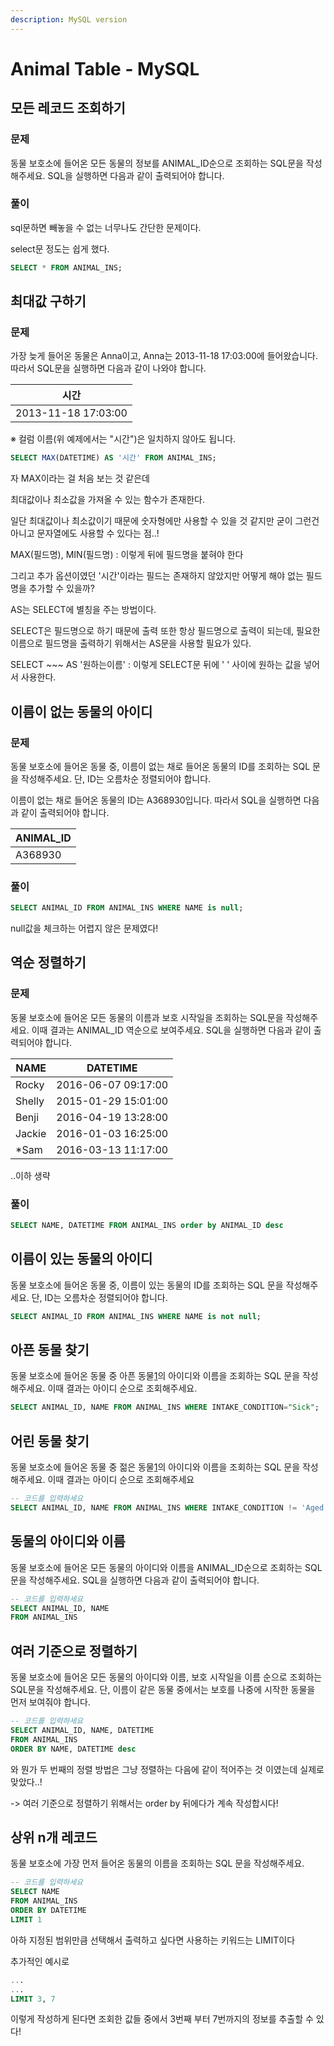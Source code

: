 ```yaml
---
description: MySQL version
---
```


# Animal Table - MySQL

## 모든 레코드 조회하기

### 문제

동물 보호소에 들어온 모든 동물의 정보를 ANIMAL_ID순으로 조회하는 SQL문을 작성해주세요. SQL을 실행하면 다음과 같이 출력되어야 합니다.

### 풀이

sql문하면 빼놓을 수 없는 너무나도 간단한 문제이다.

select문 정도는 쉽게 했다.

```sql
SELECT * FROM ANIMAL_INS;
```

## 최대값 구하기

### 문제

가장 늦게 들어온 동물은 Anna이고, Anna는 2013-11-18 17:03:00에 들어왔습니다. 따라서 SQL문을 실행하면 다음과 같이 나와야 합니다.

| 시간                  |
| ------------------- |
| 2013-11-18 17:03:00 |

※ 컬럼 이름(위 예제에서는 "시간")은 일치하지 않아도 됩니다.

```sql
SELECT MAX(DATETIME) AS '시간' FROM ANIMAL_INS;
```

자 MAX이라는 걸 처음 보는 것 같은데

최대값이나 최소값을 가져올 수 있는 함수가 존재한다.

일단 최대값이나 최소값이기 때문에 숫자형에만 사용할 수 있을 것 같지만 굳이 그런건 아니고 문자열에도 사용할 수 있다는 점..!

MAX(필드명), MIN(필드명) : 이렇게 뒤에 필드명을 붙혀야 한다

그리고 추가 옵션이였던 '시간'이라는 필드는 존재하지 않았지만 어떻게 해야 없는 필드명을 추가할 수 있을까?

AS는 SELECT에 별칭을 주는 방법이다.

SELECT은 필드명으로 하기 때문에 출력 또한 항상 필드명으로 출력이 되는데, 필요한 이름으로 필드명을 출력하기 위해서는 AS문을 사용할 필요가 있다.

SELECT \~\~\~ AS '원하는이름' : 이렇게 SELECT문 뒤에 ' ' 사이에 원하는 값을 넣어서 사용한다.

## 이름이 없는 동물의 아이디

### 문제

동물 보호소에 들어온 동물 중, 이름이 없는 채로 들어온 동물의 ID를 조회하는 SQL 문을 작성해주세요. 단, ID는 오름차순 정렬되어야 합니다.

이름이 없는 채로 들어온 동물의 ID는 A368930입니다. 따라서 SQL을 실행하면 다음과 같이 출력되어야 합니다.

| ANIMAL_ID |
| --------- |
| A368930   |

### 풀이

```sql
SELECT ANIMAL_ID FROM ANIMAL_INS WHERE NAME is null;
```

null값을 체크하는 어렵지 않은 문제였다!

## 역순 정렬하기

### 문제

동물 보호소에 들어온 모든 동물의 이름과 보호 시작일을 조회하는 SQL문을 작성해주세요. 이때 결과는 ANIMAL_ID 역순으로 보여주세요. SQL을 실행하면 다음과 같이 출력되어야 합니다.

| NAME   | DATETIME            |
| ------ | ------------------- |
| Rocky  | 2016-06-07 09:17:00 |
| Shelly | 2015-01-29 15:01:00 |
| Benji  | 2016-04-19 13:28:00 |
| Jackie | 2016-01-03 16:25:00 |
| \*Sam  | 2016-03-13 11:17:00 |

..이하 생략

### 풀이

```sql
SELECT NAME, DATETIME FROM ANIMAL_INS order by ANIMAL_ID desc
```

## 이름이 있는 동물의 아이디

동물 보호소에 들어온 동물 중, 이름이 있는 동물의 ID를 조회하는 SQL 문을 작성해주세요. 단, ID는 오름차순 정렬되어야 합니다.

```sql
SELECT ANIMAL_ID FROM ANIMAL_INS WHERE NAME is not null;
```

## 아픈 동물 찾기

동물 보호소에 들어온 동물 중 아픈 동물[1](https://programmers.co.kr/learn/courses/30/lessons/59036#fn1)의 아이디와 이름을 조회하는 SQL 문을 작성해주세요. 이때 결과는 아이디 순으로 조회해주세요.

```sql
SELECT ANIMAL_ID, NAME FROM ANIMAL_INS WHERE INTAKE_CONDITION="Sick";
```

## 어린 동물 찾기

동물 보호소에 들어온 동물 중 젊은 동물[1](https://programmers.co.kr/learn/courses/30/lessons/59037#fn1)의 아이디와 이름을 조회하는 SQL 문을 작성해주세요. 이때 결과는 아이디 순으로 조회해주세요

```sql
-- 코드를 입력하세요
SELECT ANIMAL_ID, NAME FROM ANIMAL_INS WHERE INTAKE_CONDITION != 'Aged'
```

## 동물의 아이디와 이름

동물 보호소에 들어온 모든 동물의 아이디와 이름을 ANIMAL_ID순으로 조회하는 SQL문을 작성해주세요. SQL을 실행하면 다음과 같이 출력되어야 합니다.

```sql
-- 코드를 입력하세요
SELECT ANIMAL_ID, NAME
FROM ANIMAL_INS
```

## 여러 기준으로 정렬하기

동물 보호소에 들어온 모든 동물의 아이디와 이름, 보호 시작일을 이름 순으로 조회하는 SQL문을 작성해주세요. 단, 이름이 같은 동물 중에서는 보호를 나중에 시작한 동물을 먼저 보여줘야 합니다.

```sql
-- 코드를 입력하세요
SELECT ANIMAL_ID, NAME, DATETIME
FROM ANIMAL_INS
ORDER BY NAME, DATETIME desc

```

와 뭔가 두 번째의 정렬 방법은 그냥 정렬하는 다음에 같이 적어주는 것 이였는데 실제로 맞았다..!

\-> 여러 기준으로 정렬하기 위해서는 order by 뒤에다가 계속 작성합시다!

## 상위 n개 레코드

동물 보호소에 가장 먼저 들어온 동물의 이름을 조회하는 SQL 문을 작성해주세요.

```sql
-- 코드를 입력하세요
SELECT NAME 
FROM ANIMAL_INS
ORDER BY DATETIME
LIMIT 1
```

아하 지정된 범위만큼 선택해서 출력하고 싶다면 사용하는 키워드는 LIMIT이다

추가적인 예시로

```sql
...
...
LIMIT 3, 7 
```

이렇게 작성하게 된다면 조회한 값들 중에서 3번째 부터 7번까지의 정보를 추출할 수 있다!
